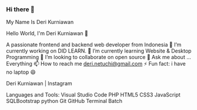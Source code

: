 ### Hi there 👋
My Name Is Deri Kurniawan

<!--
**deri-kurniawan/deri-kurniawan** is a ✨ _special_ ✨ repository because its `README.md` (this file) appears on your GitHub profile.

Here are some ideas to get you started:

- 🔭 I’m currently working on ...
- 🌱 I’m currently learning ...
- 👯 I’m looking to collaborate on ...
- 🤔 I’m looking for help with ...
- 💬 Ask me about ...
- 📫 How to reach me: ...
- 😄 Pronouns: ...
- ⚡ Fun fact: ...
-->

Hello World, I'm Deri Kurniawan 👋

A passionate frontend and backend web developer from Indonesia
🔭 I’m currently working on DID LEARN.
🌱 I’m currently learning Website & Desktop Programming
👯 I’m looking to collaborate on open source
💬 Ask me about ... Everything
📫 How to reach me deri.netuchi@gmail.com
⚡ Fun fact: i have no laptop 😄

Deri Kurniawan | Instagram


Languages and Tools:
Visual Studio Code PHP HTML5 CSS3 JavaScript SQLBootstrap python Git GitHub Terminal Batch
